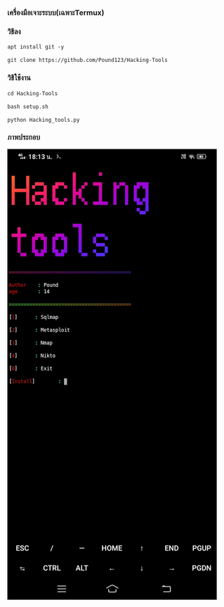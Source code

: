 ### เครื่องมือเจาะระบบ(เฉพาะTermux)
### วิธีลง
```
apt install git -y
```
```
git clone https://github.com/Pound123/Hacking-Tools
```
### วิธีใช้งาน
```
cd Hacking-Tools
```
```
bash setup.sh
```
```
python Hacking_tools.py
```
### ภาพประกอบ
<img src="Screenshot_25640810_181300.jpg">
